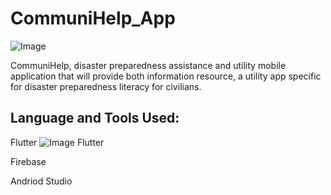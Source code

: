# CommuniHelp_App 
![Image](https://github.com/user-attachments/assets/fec0b2cd-e3cd-4fe7-97cc-c4b8ef548d20)

CommuniHelp, disaster preparedness assistance and utility mobile application that will provide both information resource, a utility app specific for disaster preparedness literacy for civilians. 

## Language and Tools Used:
Flutter 
![Image](https://github.com/user-attachments/assets/77f3c336-8e75-4882-ba44-edf61287ace0) Flutter 

Firebase 

Andriod Studio

